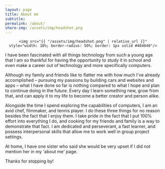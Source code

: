 ```yaml
---
layout: page
title: About me
subtitle:
permalink: /about/
share-img: /assets/img/headshot.png
---
```

<div align="center">

    <img src="{{ "/assets/img/headshot.png" | relative_url }}" style="width: 18%; border-radius: 50%; border: 1px solid #404040"/>

</div>

I have been fascinated with all things technology from such a young age that I am so thankful for having the opportunity to study it in school and even make a career out of technology and more specifically computers.

Although my family and friends like to flatter me with how much I've already accomplished – pursuing my passions by building cars and websites and apps – what I have done so far is nothing compared to what I hope and plan to continue doing in the future.  Every day I learn something new, grow from that, and can apply it to my life to become a better creator and person alike.


Alongside the time I spend exploring the capabilities of computers, I am an avid chef, filmmaker, and tennis player.  I do these three things for no reason besides the fact that I enjoy them.  I take pride in the fact that I put 100% effort into everything I do, and cooking for my friends and family is a way to demonstrate that fact.  I am dedicated and perseverant, a fast learner, and possess interpersonal skills that allow me to work well in group project settings.

At home, I have one sister who said she would be very upset if I did not mention her in my 'about me' page.  

Thanks for stopping by!
